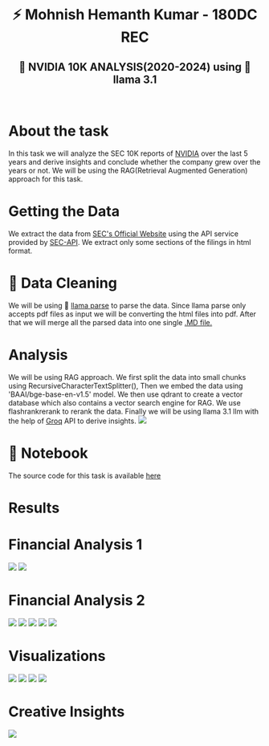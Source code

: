 <div align="center">
  <h1>⚡ Mohnish Hemanth Kumar - 180DC REC</h1>
  <h2>🤖 NVIDIA 10K ANALYSIS(2020-2024) using 🦙 llama 3.1 </h2>
  
</div>
<br/>
<div align="left">
<h1>About the task</h1>
</div>
In this task we will analyze the SEC 10K reports of <a href="https://www.nvidia.com/en-in/">NVIDIA</a> over the last 5 years and derive insights and conclude whether the company grew over the years or not. We will be using the RAG(Retrieval Augmented Generation) approach for this task.
<div align="left">
<h1>Getting the Data</h1>
</div>
We extract the data from <a href="https://www.sec.gov/search-filings">SEC's Official Website</a>  using the API service provided by <a href="https://sec-api.io/">SEC-API</a>. We extract only some sections of the filings in html format.
<div align="left">
<h1>🧹 Data Cleaning</h1>
</div>
We will be using 🦙 <a href="https://docs.llamaindex.ai/en/stable/llama_cloud/llama_parse/">llama parse</a> to parse the data. Since llama parse only accepts pdf files as input we will be converting the html files into pdf. After that we will merge all the parsed data into one single <a href = "https://github.com/mjthewalker/Mohnish_231CS235_ML_WORKFLOW/blob/main/Data/final_parse.md">.MD file.</a>
<div align="left">
<h1>Analysis</h1>
</div>
We will be using RAG approach. We first split the data into small chunks using RecursiveCharacterTextSplitter(), Then we embed the data using 'BAAI/bge-base-en-v1.5' model. We then use qdrant to create a vector database which also contains a vector search engine for RAG. We use flashrankrerank to rerank the data. Finally we will be using llama 3.1 llm with the help of <a href="https://groq.com/">Groq</a> API to derive insights.


<img src='Images/rag-pipeline.png'>
<div align="left">
<h1>📓 Notebook</h1>
</div>
The source code for this task is available <a href="https://github.com/mjthewalker/Mohnish_231CS235_ML_WORKFLOW/blob/main/Notebook/180dc%20(2).ipynb">here</a>
<div align="left">
<h1>Results</h1>
</div>
<div align="left">
<h1>Financial Analysis 1</h1>
</div>
<img src="Images/fa1.jpg">
<img src="Images/fa2.jpg">
<div align="left">
  <div align="left">
<h1>Financial Analysis 2</h1>
</div>
<img src="Images/f1.jpg">
<img src="Images/f2.jpg">
<img src="Images/f3.jpg">
<img src="Images/f4.jpg">
<img src="Images/f5.jpg">

<h1>Visualizations</h1>
</div>
<img src="Images/i5.jpg">
<img src="Images/i9.jpg">
<img src="Images/i6.jpg">
<img src="Images/i7.jpg">
<div align="left">
<h1>Creative Insights</h1>
</div>
<img src="Images/i1.jpg">
